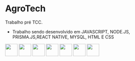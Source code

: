 # AgroTech
Trabalho pré TCC.

* Trabalho sendo desenvolvido em JAVASCRIPT, NODE.JS, PRISMA.JS,REACT NATIVE, MYSQL, HTML E CSS 

<div align="left">
<img src="https://cdn.iconscout.com/icon/free/png-256/javascript-2038874-1720087.png" alt="" width="40" height="40">
<img src="https://cdn.iconscout.com/icon/free/png-256/node-js-1174925.png" alt="" height="40">
<img src="https://www.svgrepo.com/show/374002/prisma.svg" alt="" height="40">
<img src="https://upload.wikimedia.org/wikipedia/commons/thumb/a/a7/React-icon.svg/2300px-React-icon.svg.png" alt="" height="40">
<img src="https://cdn-icons-png.flaticon.com/512/5968/5968313.png" alt="" height="40">
<img src="https://cdn-icons-png.flaticon.com/512/5968/5968267.png" alt="" height="40">
<img src="https://3.bp.blogspot.com/-oRSUw_TmO9o/XIb61m88fcI/AAAAAAAAIq0/vnxl2zzsXEQsnHI2fH4GjKu_ZT0urRo4wCK4BGAYYCw/s1600/icon%2Bcss%2B3.png" alt="" height="40">
</div>